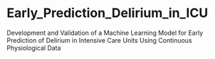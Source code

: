 # Early_Prediction_Delirium_in_ICU
Development and Validation of a Machine Learning Model for Early Prediction of Delirium in Intensive Care Units Using Continuous Physiological Data 
